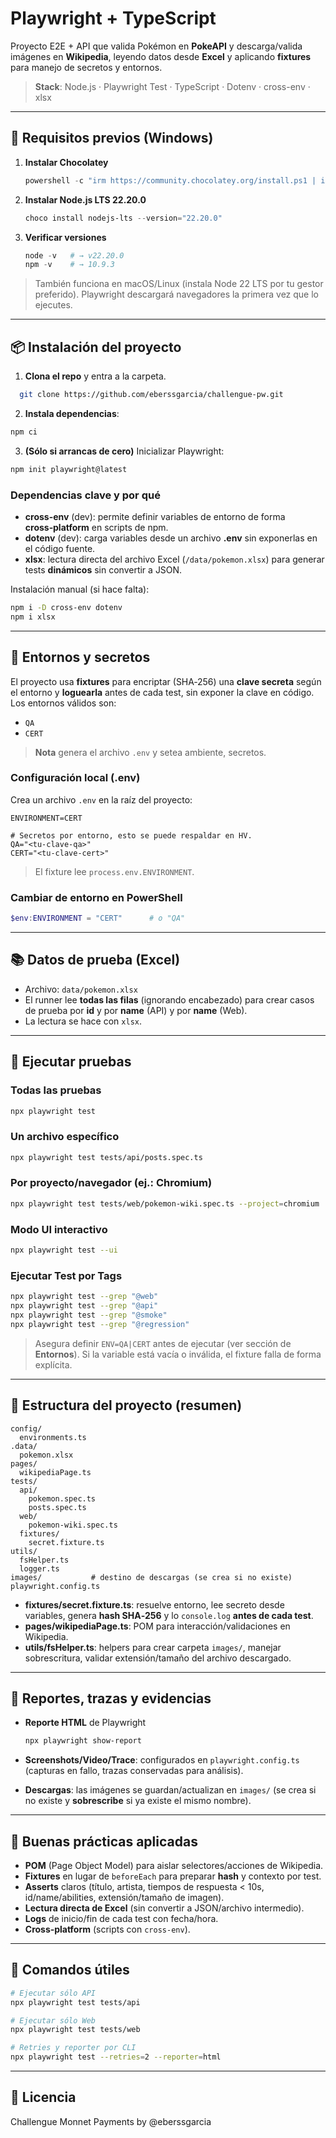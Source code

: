 # Playwright + TypeScript

Proyecto E2E + API que valida Pokémon en **PokeAPI** y descarga/valida imágenes en **Wikipedia**, leyendo datos desde **Excel** y aplicando **fixtures** para manejo de secretos y entornos.

> **Stack**: Node.js · Playwright Test · TypeScript · Dotenv · cross-env · xlsx

---

## 🚀 Requisitos previos (Windows)

1. **Instalar Chocolatey**

    ```powershell
    powershell -c "irm https://community.chocolatey.org/install.ps1 | iex"
    ```

2. **Instalar Node.js LTS 22.20.0**

    ```powershell
    choco install nodejs-lts --version="22.20.0"
    ```

3. **Verificar versiones**

    ```powershell
    node -v   # → v22.20.0
    npm -v    # → 10.9.3
    ```

> También funciona en macOS/Linux (instala Node 22 LTS por tu gestor preferido).
> Playwright descargará navegadores la primera vez que lo ejecutes.

---

## 📦 Instalación del proyecto

1. **Clona el repo** y entra a la carpeta.

```bash
  git clone https://github.com/eberssgarcia/challengue-pw.git
```

2. **Instala dependencias**:

```bash
npm ci
```

3. **(Sólo si arrancas de cero)** Inicializar Playwright:

```bash
npm init playwright@latest
```

### Dependencias clave y por qué

-   **cross-env** (dev): permite definir variables de entorno de forma **cross‑platform** en scripts de npm.
-   **dotenv** (dev): carga variables desde un archivo **.env** sin exponerlas en el código fuente.
-   **xlsx**: lectura directa del archivo Excel (`/data/pokemon.xlsx`) para generar tests **dinámicos** sin convertir a JSON.

Instalación manual (si hace falta):

```bash
npm i -D cross-env dotenv
npm i xlsx
```

---

## 🔐 Entornos y secretos

El proyecto usa **fixtures** para encriptar (SHA‑256) una **clave secreta** según el entorno y **loguearla** antes de cada test, sin exponer la clave en código. Los entornos válidos son:

-   `QA`
-   `CERT`

> **Nota** genera el archivo `.env` y setea ambiente, secretos.

### Configuración local (.env)

Crea un archivo `.env` en la raíz del proyecto:

```env
ENVIRONMENT=CERT

# Secretos por entorno, esto se puede respaldar en HV.
QA="<tu-clave-qa>"
CERT="<tu-clave-cert>"
```

> El fixture lee `process.env.ENVIRONMENT`.

### Cambiar de entorno en PowerShell

```powershell
$env:ENVIRONMENT = "CERT"      # o "QA"
```

---

## 📚 Datos de prueba (Excel)

-   Archivo: `data/pokemon.xlsx`
-   El runner lee **todas las filas** (ignorando encabezado) para crear casos de prueba por **id** y por **name** (API) y por **name** (Web).
-   La lectura se hace con `xlsx`.

---

## 🧪 Ejecutar pruebas

### Todas las pruebas

```bash
npx playwright test
```

### Un archivo específico

```bash
npx playwright test tests/api/posts.spec.ts
```

### Por proyecto/navegador (ej.: Chromium)

```bash
npx playwright test tests/web/pokemon-wiki.spec.ts --project=chromium
```

### Modo UI interactivo

```bash
npx playwright test --ui
```

### Ejecutar Test por Tags

```bash
npx playwright test --grep "@web"
npx playwright test --grep "@api"
npx playwright test --grep "@smoke"
npx playwright test --grep "@regression"
```

> Asegura definir `ENV=QA|CERT` antes de ejecutar (ver sección de **Entornos**). Si la variable está vacía o inválida, el fixture falla de forma explícita.

---

## 🧩 Estructura del proyecto (resumen)

```
config/
  environments.ts
.data/
  pokemon.xlsx
pages/
  wikipediaPage.ts
tests/
  api/
    pokemon.spec.ts
    posts.spec.ts
  web/
    pokemon-wiki.spec.ts
  fixtures/
    secret.fixture.ts
utils/
  fsHelper.ts
  logger.ts
images/           # destino de descargas (se crea si no existe)
playwright.config.ts
```

-   **fixtures/secret.fixture.ts**: resuelve entorno, lee secreto desde variables, genera **hash SHA‑256** y lo `console.log` **antes de cada test**.
-   **pages/wikipediaPage.ts**: POM para interacción/validaciones en Wikipedia.
-   **utils/fsHelper.ts**: helpers para crear carpeta `images/`, manejar sobrescritura, validar extensión/tamaño del archivo descargado.

---

## 📑 Reportes, trazas y evidencias

-   **Reporte HTML** de Playwright

    ```bash
    npx playwright show-report
    ```

-   **Screenshots/Video/Trace**: configurados en `playwright.config.ts` (capturas en fallo, trazas conservadas para análisis).
-   **Descargas**: las imágenes se guardan/actualizan en `images/` (se crea si no existe y **sobrescribe** si ya existe el mismo nombre).

---

## 🧭 Buenas prácticas aplicadas

-   **POM** (Page Object Model) para aislar selectores/acciones de Wikipedia.
-   **Fixtures** en lugar de `beforeEach` para preparar **hash** y contexto por test.
-   **Asserts** claros (título, artista, tiempos de respuesta < 10s, id/name/abilities, extensión/tamaño de imagen).
-   **Lectura directa de Excel** (sin convertir a JSON/archivo intermedio).
-   **Logs** de inicio/fin de cada test con fecha/hora.
-   **Cross‑platform** (scripts con `cross-env`).

---

## 🧰 Comandos útiles

```bash
# Ejecutar sólo API
npx playwright test tests/api

# Ejecutar sólo Web
npx playwright test tests/web

# Retries y reporter por CLI
npx playwright test --retries=2 --reporter=html
```

---

## 📄 Licencia

Challengue Monnet Payments by @eberssgarcia
